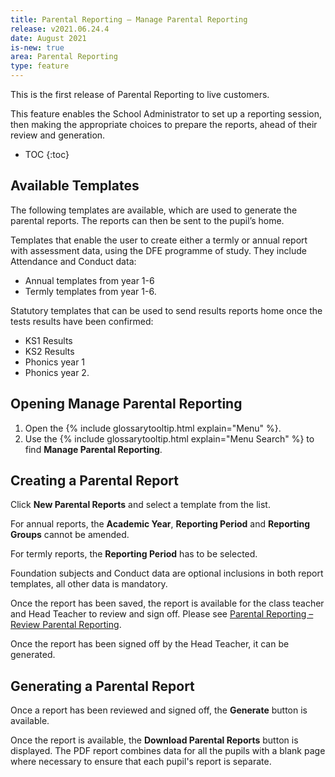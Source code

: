 ```yaml
---
title: Parental Reporting – Manage Parental Reporting
release: v2021.06.24.4
date: August 2021
is-new: true
area: Parental Reporting
type: feature
---
```


This is the first release of Parental Reporting to live customers.

This feature enables the School Administrator to set up a reporting session, then making the appropriate choices to prepare the reports, ahead of their review and generation.

- TOC
{:toc}

## Available Templates

The following templates are available, which are used to generate the parental reports. The reports can then be sent to the pupil’s home.

Templates that enable the user to create either a termly or annual report with assessment data, using the DFE programme of study. They include Attendance and Conduct data:

- Annual templates from year 1-6
- Termly templates from year 1-6.

Statutory templates that can be used to send results reports home once the tests results have been confirmed:

- KS1 Results
- KS2 Results
- Phonics year 1
- Phonics year 2.

## Opening Manage Parental Reporting

1. Open the {% include glossarytooltip.html explain="Menu" %}.
2. Use the {% include glossarytooltip.html explain="Menu Search" %} to find **Manage Parental Reporting**.

## Creating a Parental Report

Click **New Parental Reports** and select a template from the list.

For annual reports, the **Academic Year**, **Reporting Period** and **Reporting Groups** cannot be amended.

For termly reports, the **Reporting Period** has to be selected.

Foundation subjects and Conduct data are optional inclusions in both report templates, all other data is mandatory.

Once the report has been saved, the report is available for the class teacher and Head Teacher to review and sign off. Please see [Parental Reporting – Review Parental Reporting](whatsnew-102).

Once the report has been signed off by the Head Teacher, it can be generated.

## Generating a Parental Report

Once a report has been reviewed and signed off, the **Generate** button is available.

Once the report is available, the **Download Parental Reports** button is displayed. The PDF report combines data for all the pupils with a blank page where necessary to ensure that each pupil's report is separate.
